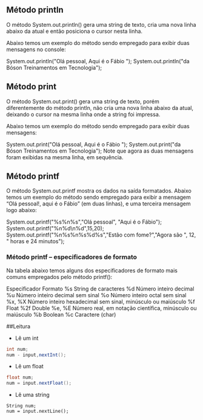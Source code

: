 ## Método println
O método System.out.println() gera uma string de texto, cria uma nova linha abaixo da atual e então posiciona o cursor nesta linha.

Abaixo temos um exemplo do método sendo empregado para exibir duas mensagens no console:

System.out.println("Olá pessoal, Aqui é o Fábio ");
System.out.println("da Bóson Treinamentos em Tecnologia");

## Método print
O método System.out.print() gera uma string de texto, porém diferentemente do método println, não cria uma nova linha abaixo da atual, deixando o cursor na mesma linha onde a string foi impressa.

Abaixo temos um exemplo do método sendo empregado para exibir duas mensagens:

System.out.print("Olá pessoal, Aqui é o Fábio ");
System.out.print("da Bóson Treinamentos em Tecnologia");
Note que agora as duas mensagens foram exibidas na mesma linha, em sequência.

## Método printf
O método System.out.printf mostra os dados na saída formatados. Abaixo temos um exemplo do método sendo empregado para exibir a mensagem “Olá pessoal!, aqui é o Fábio” (em duas linhas), e uma terceira mensagem logo abaixo:

System.out.printf("%s%n%s","Olá pessoal", "Aqui é o Fábio");
System.out.printf("%n%d\n%d",15,20);
System.out.printf("%n%s%n%s%d%s","Estão com fome?","Agora são ", 12, " horas e 24 minutos");

### Método printf – especificadores de formato
Na tabela abaixo temos alguns dos especificadores de formato mais comuns empregados pelo método printf():

Especificador	Formato
%s	String de caracteres
%d	Número inteiro decimal
%u	Número inteiro decimal sem sinal
%o	Número inteiro octal sem sinal
%x, %X	Número inteiro hexadecimal sem sinal, minúsculo ou maiúsculo
%f	Float
%2f	Double
%e, %E	Número real, em notação científica, minúsculo ou maiúsculo
%b	Boolean
%c	Caractere (char)

##Leitura
* Lê um int
```java
int num;
num - input,nextInt();
```

* Lê um float
```java
float num;
num = input.nextFloat();
```

* Lê uma string

```java=
String num;
num = input.nextLine();
```